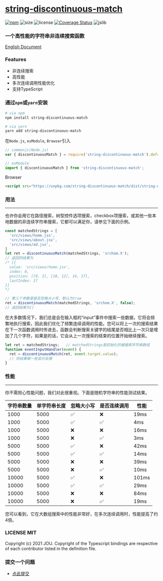 # [string-discontinuous-match](https://github.com/JOU-amjs/string-discontinuous-match)
[![npm](https://img.shields.io/npm/v/string-discontinuous-match)](https://www.npmjs.com/package/string-discontinuous-match)
![size](https://img.shields.io/bundlephobia/min/string-discontinuous-match)
![license](https://img.shields.io/badge/license-MIT-blue.svg)
[![Coverage Status](https://coveralls.io/repos/github/JOU-amjs/string-discontinuous-match/badge.svg)](https://coveralls.io/github/JOU-amjs/string-discontinuous-match)
![jslib](https://img.shields.io/badge/Powered%20by-jslib%20base-brightgreen.svg)

### 一个高性能的字符串非连续搜索函数

[English Document](./README.md)

### **Features**
- 非连续搜索
- 高性能
- 多次连续调用性能优化
- 支持TypeScript

### 通过`npm`或`yarn`安装
```bash
# via npm
npm install string-discontinuous-match

# via yarn
yarn add string-discontinuous-match
```

在`Node.js`, `esModule`, `Browser`引入
```javascript
// commonjs(Node.js)
var { discontinuousMatch } = require('string-discontinuous-match').default;

// esModule
import { discontinuousMatch } from 'string-discontinuous-match';
```
Browser
```html
<script src="https://unpkg.com/string-discontinuous-match/dist/string-discontinuous-match.umd.js"></script>
```

### **用法**
---
也许你会用它在路径搜索，树型控件选项搜索，checkbox项搜索，或其他一些本地数据的非连续字符串搜索，它都可以满足你，请参见下面的示例。
```javascript
const matchedStrings = [
  'src/views/home.jsx',
  'src/views/about.jsx',
  'src/views/ad.jsx',
]
let ret = discontinuousMatch(matchedStrings, 'srchom.X');
// 返回的结果为
/* [{
  value: 'src/views/home.jsx',
  index: 0,
  position: [[0, 2], [10, 12], 14, 17],
  lastIndex: 17
}]
*/

// 第三个参数是是否忽略大小写，默认为true
ret = discontinuousMatch(matchedStrings, 'srchom.X', false);
// 返回结果为[]
```
在大多数情况下，我们总是会在输入框的“input”事件中搜索一些数据，它将会频繁地执行搜索，因此我们优化了频繁连续调用的性能。您可以将上一次的搜索结果在下一次函数调用时传进去，函数会判断搜索关键字的结尾是否相比上一次只是增加了几个字符，如果是的话，它会从上一次搜索的结束的位置开始继续搜索。
```javascript
let ret = matchedStrings;   // matchedStrings是初始化的被搜索字符串数组
function eventInputHandler(event) {
  ret = discontinuousMatch(ret, event.target.value);
  // 将结果做一些显示处理
}
```

### **性能**
---
你不需担心性能问题，我们对此很重视。下面是随机字符串的性能测试结果。

|  字符串数量  | 单字符串长度  | 忽略大小写  |  是否连续调用 | 性能 |
|  ----  | ----  | ----  | ----  | ----  |
| 1000  | 5000 | ✅ | ❌ | 19ms |
| 1000  | 5000 | ✅ | ✅ | 4ms |
| 1000  | 5000 | ❌ | ❌ | 16ms |
| 1000  | 5000 | ❌ | ✅ | 3ms |
| 5000  | 5000 | ✅ | ❌ | 42ms |
| 5000  | 5000 | ✅ | ✅ | 14ms |
| 5000  | 5000 | ❌ | ❌ | 39ms |
| 5000  | 5000 | ❌ | ✅ | 10ms |
| 10000  | 5000 | ✅ | ❌ | 101ms |
| 10000  | 5000 | ✅ | ✅ | 29ms |
| 10000  | 5000 | ❌ | ❌ | 84ms |
| 10000  | 5000 | ❌ | ✅ | 19ms |

您可以看到，它在大数组搜索中的性能非常好，在多次连续调用时，性能提高了约4倍。

### LICENSE MIT
Copyright (c) 2021 JOU. Copyright of the Typescript bindings are respective of each contributor listed in the definition file.

### **提交一个问题**
- [点此提交](https://github.com/JOU-amjs/string-discontinuous-match/issues)